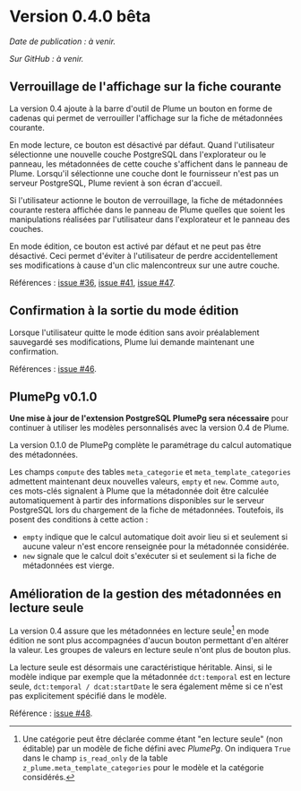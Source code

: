 # Version 0.4.0 bêta

*Date de publication : à venir.*

*Sur GitHub : à venir.*

## Verrouillage de l'affichage sur la fiche courante

La version 0.4 ajoute à la barre d'outil de Plume un bouton en forme de cadenas qui permet de verrouiller l'affichage sur la fiche de métadonnées courante.

En mode lecture, ce bouton est désactivé par défaut. Quand l'utilisateur sélectionne une nouvelle couche PostgreSQL dans l'explorateur ou le panneau, les métadonnées de cette couche s'affichent dans le panneau de Plume. Lorsqu'il sélectionne une couche dont le fournisseur n'est pas un serveur PostgreSQL, Plume revient à son écran d'accueil.

Si l'utilisateur actionne le bouton de verrouillage, la fiche de métadonnées courante restera affichée dans le panneau de Plume quelles que soient les manipulations réalisées par l'utilisateur dans l'explorateur et le panneau des couches.

En mode édition, ce bouton est activé par défaut et ne peut pas être désactivé. Ceci permet d'éviter à l'utilisateur de perdre accidentellement ses modifications à cause d'un clic malencontreux sur une autre couche.

Références : [issue #36](https://github.com/MTES-MCT/metadata-postgresql/issues/36), [issue #41](https://github.com/MTES-MCT/metadata-postgresql/issues/41), [issue #47](https://github.com/MTES-MCT/metadata-postgresql/issues/47).

## Confirmation à la sortie du mode édition

Lorsque l'utilisateur quitte le mode édition sans avoir préalablement sauvegardé ses modifications, Plume lui demande maintenant une confirmation.

Références : [issue #46](https://github.com/MTES-MCT/metadata-postgresql/issues/46).

## PlumePg v0.1.0

**Une mise à jour de l'extension PostgreSQL PlumePg sera nécessaire** pour continuer à utiliser les modèles personnalisés avec la version 0.4 de Plume.

La version 0.1.0 de PlumePg complète le paramétrage du calcul automatique des métadonnées.

Les champs `compute` des tables `meta_categorie` et `meta_template_categories` admettent maintenant deux nouvelles valeurs, `empty` et `new`. Comme `auto`, ces mots-clés signalent à Plume que la métadonnée doit être calculée automatiquement à partir des informations disponibles sur le serveur PostgreSQL lors du chargement de la fiche de métadonnées. Toutefois, ils posent des conditions à cette action :
- `empty` indique que le calcul automatique doit avoir lieu si et seulement si aucune valeur n'est encore renseignée pour la métadonnée considérée.
- `new` signale que le calcul doit s'exécuter si et seulement si la fiche de métadonnées est vierge.

## Amélioration de la gestion des métadonnées en lecture seule

La version 0.4 assure que les métadonnées en lecture seule[^isreadonly] en mode édition ne sont plus accompagnées d'aucun bouton permettant d'en altérer la valeur. Les groupes de valeurs en lecture seule n'ont plus de bouton plus.

La lecture seule est désormais une caractéristique héritable. Ainsi, si le modèle indique par exemple que la métadonnée `dct:temporal` est en lecture seule, `dct:temporal / dcat:startDate` le sera également même si ce n'est pas explicitement spécifié dans le modèle.

[^isreadonly]: Une catégorie peut être déclarée comme étant "en lecture seule" (non éditable) par un modèle de fiche défini avec *PlumePg*. On indiquera `True` dans le champ `is_read_only` de la table `z_plume.meta_template_categories` pour le modèle et la catégorie considérés.

Référence : [issue #48](https://github.com/MTES-MCT/metadata-postgresql/issues/48).

